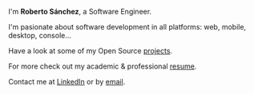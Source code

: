 ---
---

I'm **Roberto Sánchez**, a Software Engineer.

I'm pasionate about software development in all platforms: web, mobile, desktop, console...

Have a look at some of my Open Source [projects].

For more check out my academic & professional [resume].

Contact me at [LinkedIn] or by [email].


[projects]: https://github.com/rsc1975
[resume]: https://www.linkedin.com/in/robertosanchezcustodio/
[LinkedIn]: https://www.linkedin.com/in/robertosanchezcustodio/
[email]: mailto:r@dvlpr.tech